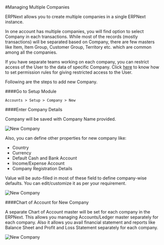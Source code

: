 #Managing Multiple Companies

ERPNext allows you to create multiple companies in a single ERPNext instance.

In one account has multiple companies, you will find option to select Company in each transactions. While most of the records (mostly transactions) will be separated based on Company, there are few masters like Item, Item Group, Customer Group, Territory etc. which are common among all the companies.

If you have separate teams working on each company, you can restrict access of the User to the data of specific Company. Click [here]({{docs_base_url}}/user/manual/en/setting-up/users-and-permissions/) to know how to set permission rules for giving restricted access to the User.

Following are the steps to add new Company.

####Go to Setup Module

`Accounts > Setup > Company > New`

####Enter Company Details

Company will be saved with Company Name provided.

<img alt="New Company" class="screenshot" src="{{docs_base_url}}/assets/img/articles/new-company-1.png">

Also, you can define other properties for new company like:

* Country
* Currency
* Default Cash and Bank Account
* Income/Expense Account
* Company Registration Details

Value will be auto-filled in most of these field to define company-wise defaults. You can edit/customize it as per your requirement. 

<img alt="New Company" class="screenshot" src="{{docs_base_url}}/assets/img/articles/new-company-2.png">

####Chart of Account for New Company

A separate Chart of Account master will be set for each company in the ERPNext. This allows you managing Accounts/Ledger master separately for each company. Also it allows you avail financial statement and reports like Balance Sheet and Profit and Loss Statement separately for each company.

<img alt="New Company" class="screenshot" src="{{docs_base_url}}/assets/img/articles/new-company-3.png">


<!-- markdown -->